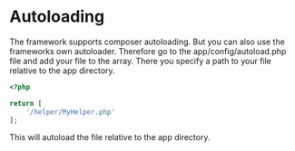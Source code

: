 # Autoloading

The framework supports composer autoloading. But you can also use the frameworks own
autoloader. Therefore go to the app/config/autoload.php file and add your file to the array.
There you specify a path to your file relative to the app directory.

```php
<?php

return [
    '/helper/MyHelper.php'
];
```

This will autoload the file relative to the app directory.
